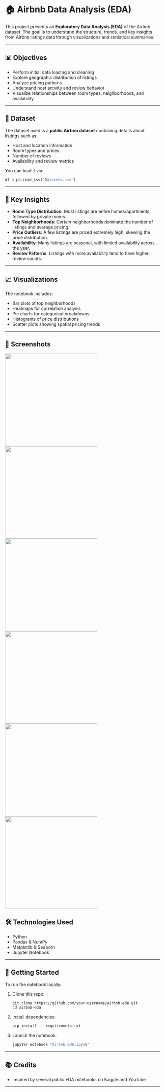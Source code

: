 
# 🏠 Airbnb Data Analysis (EDA)

This project presents an **Exploratory Data Analysis (EDA)** of the Airbnb dataset. The goal is to understand the structure, trends, and key insights from Airbnb listings data through visualizations and statistical summaries.

---

## 📊 Objectives

- Perform initial data loading and cleaning
- Explore geographic distribution of listings
- Analyze pricing patterns
- Understand host activity and review behavior
- Visualize relationships between room types, neighborhoods, and availability

---

## 📁 Dataset

The dataset used is a **public Airbnb dataset** containing details about listings such as:
- Host and location information
- Room types and prices
- Number of reviews
- Availability and review metrics

You can load it via:
```python
df = pd.read_csv('Datasets.csv')
```

---

## 📌 Key Insights

- **Room Type Distribution**: Most listings are entire homes/apartments, followed by private rooms.
- **Top Neighborhoods**: Certain neighborhoods dominate the number of listings and average pricing.
- **Price Outliers**: A few listings are priced extremely high, skewing the price distribution.
- **Availability**: Many listings are seasonal, with limited availability across the year.
- **Review Patterns**: Listings with more availability tend to have higher review counts.

---

## 📈 Visualizations

The notebook includes:
- Bar plots of top neighborhoods
- Heatmaps for correlation analysis
- Pie charts for categorical breakdowns
- Histograms of price distributions
- Scatter plots showing spatial pricing trends

---
## 📌 Screenshots

<p align="left">
  <a href="https://imgbb.com/"><img src="https://i.ibb.co/PGrN0qpK/Screenshot-2025-07-01-195801.png" height ="300" weight = "50%"></a>
<a href="https://ibb.co/84cVGb3J"><img src="https://i.ibb.co/Xk8T6DB9/Screenshot-2025-07-01-195835.png" height ="300" weight = "50%"></a>
<a href="https://ibb.co/gFmMSgDW"><img src="https://i.ibb.co/Nnt69YLN/Screenshot-2025-07-01-195857.png" height ="300" weight = "50%"></a>
<a href="https://ibb.co/6JGRg3yT"><img src="https://i.ibb.co/G3GvcKd8/Screenshot-2025-07-01-195912.png" height ="300" weight = "50%"></a>
<a href="https://ibb.co/dstQVqf4"><img src="https://i.ibb.co/cKwNZHyh/Screenshot-2025-07-01-195818.png" height ="300" weight = "50%"></a>
<a href="https://ibb.co/WWYxPkPW"><img src="https://i.ibb.co/cc7gC6Cc/Screenshot-2025-07-01-195811.png" height ="300" weight = "50%"></a>
</p>

## 🛠️ Technologies Used

- Python
- Pandas & NumPy
- Matplotlib & Seaborn
- Jupyter Notebook

---

## 🚀 Getting Started

To run the notebook locally:

1. Clone this repo:
   ```bash
   git clone https://github.com/your-username/airbnb-eda.git
   cd airbnb-eda
   ```

2. Install dependencies:
   ```bash
   pip install -r requirements.txt
   ```

3. Launch the notebook:
   ```bash
   jupyter notebook "Airbnb EDA.ipynb"
   ```

---

## 📚 Credits

- Inspired by several public EDA notebooks on Kaggle and YouTube

---


